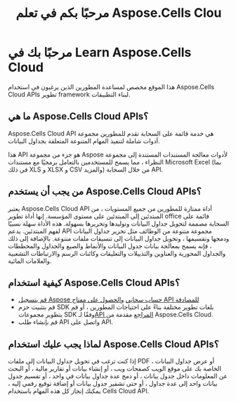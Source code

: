 ﻿---
title: مرحبًا بكم في تعلم Aspose.Cells Clou
type: docs
url: /ar/learn-aspose-cells-cloud
description: مرحبًا بكم في تعلم Aspose.Cells Cloud
weight: 10
---
# مرحبًا بك في Learn Aspose.Cells Cloud

هذا الموقع مخصص لمساعدة المطورين الذين يرغبون في استخدام Aspose.Cells Cloud APIs تطوير framework لبناء التطبيقات.

## ما هي Aspose.Cells Cloud APIs؟

 Aspose.Cells Cloud API هي خدمة قائمة على السحابة تقدم للمطورين مجموعة أدوات شاملة لتنفيذ المهام المتنوعة المتعلقة بجداول البيانات.

هذا API هو جزء من مجموعة Aspose لأدوات معالجة المستندات المستندة إلى مجموعة النظراء ، مما يسمح للمستخدمين بالتعامل برمجيًا مع مستندات Microsoft Excel (بما في ذلك XLS و XLSX و CSV والمزيد) من خلال السحابة API.

## من يجب أن يستخدم Aspose.Cells Cloud APIs؟

يعتبر Aspose.Cells Cloud API أداة ممتازة للمطورين من جميع المستويات ، من المبتدئين إلى المبتدئين على مستوى المؤسسة. إنها أداة تطوير office قائمة على السحابة مصممة لتحويل جداول البيانات وتوليدها وتحريرها بسهولة. هذه الأداة سهلة نسبيًا لفهم المبتدئين. يدعم API مجموعة متنوعة من الوظائف مثل تحرير جداول البيانات ودمجها وتقسيمها ، وتحويل جداول البيانات إلى تنسيقات ملفات متنوعة. بالإضافة إلى ذلك ، فإنه يسمح بمعالجة بيانات جدول البيانات والأنماط والصيغ والجداول والمخططات والجداول المحورية والعناوين والتذييلات والتعليقات وكائنات الرسم والارتباطات التشعبية والعلامات المائية.


## كيفية استخدام Aspose.Cells Cloud APIs؟

- [قم بتسجيل Aspose حساب سحابي](https://id.containerize.com/signup) و[الحصول على مفتاح API للمصادقة](https://dashboard.aspose.cloud/applications)
-  قم بتثبيت حزم SDK بلغات تطوير مختلفة بناءً على احتياجات المطورين ، أو قم بتطوير مجموعات SDK وفقًا لـ[API المراجع](https://reference.aspose.cloud/cells/) مقدمة من Aspose.Cells Cloud.
- قم بإنشاء طلب API واتصل على API.


## لماذا يجب عليك استخدام Aspose.Cells Cloud APIs؟

إذا كنت ترغب في تحويل جداول البيانات إلى ملفات PDF ، أو عرض جداول البيانات الخاصة بك على موقع الويب كصفحات ويب ، أو إنشاء بيانات أو تقارير مالية ، أو البحث عن المعلومات داخل جدول بيانات ، أو دمج عدة جداول بيانات في واحد ، أو تقسيم جدول بيانات واحد إلى عدة جداول ، أو حتى تشفير جدول بيانات أو إضافة توقيع رقمي إليه ، يمكنك إنجاز كل هذه المهام باستخدام Cells Cloud API.


